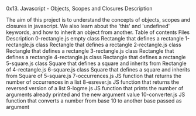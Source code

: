 0x13. Javascript - Objects, Scopes and Closures
Description

The aim of this project is to understand the concepts of objects, scopes and closures in javascript. We also learn about the 'this' and 'undefined' keywords, and how to inherit an object from another.
Table of contents
Files 	Description
0-rectangle.js 	empty class Rectangle that defines a rectangle
1-rectangle.js 	class Rectangle that defines a rectangle
2-rectangle.js 	class Rectangle that defines a rectangle
3-rectangle.js 	class Rectangle that defines a rectangle
4-rectangle.js 	class Rectangle that defines a rectangle
5-square.js 	class Square that defines a square and inherits from Rectangle of 4-rectangle.js
6-square.js 	class Square that defines a square and inherits from Square of 5-square.js
7-occurrences.js 	JS function that returns the number of occurrences in a list
8-esrever.js 	JS function that returns the reversed version of a list
9-logme.js 	JS function that prints the number of arguments already printed and the new argument value
10-converter.js 	JS function that converts a number from base 10 to another base passed as argument
